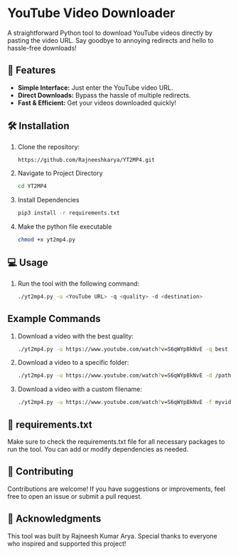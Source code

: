 # YouTube Video Downloader

A straightforward Python tool to download YouTube videos directly by pasting the video URL. Say goodbye to annoying redirects and hello to hassle-free downloads!

## 🚀 Features

- **Simple Interface:** Just enter the YouTube video URL.
- **Direct Downloads:** Bypass the hassle of multiple redirects.
- **Fast & Efficient:** Get your videos downloaded quickly!

## 🛠️ Installation

1. Clone the repository:
   ```bash
   https://github.com/Rajneeshkarya/YT2MP4.git
   ```
2. Navigate to Project Directory
   ```bash
   cd YT2MP4
   
4. Install Dependencies
   ```bash
   pip3 install -r requirements.txt
   ```
5. Make the python file executable
   ```bash
   chmod +x yt2mp4.py
   ```

## 💻 Usage

1. Run the tool with the following command:
   ```bash
   ./yt2mp4.py -u <YouTube URL> -q <quality> -d <destination>
   ```
   
## Example Commands

1. Download a video with the best quality:
   ```bash
   ./yt2mp4.py -u https://www.youtube.com/watch?v=S6qWYpBkNvE -q best
   ```
2. Download a video to a specific folder:
   ```bash
   ./yt2mp4.py -u https://www.youtube.com/watch?v=S6qWYpBkNvE -d /path/to/destination
   ```
3. Download a video with a custom filename:
   ```bash
   ./yt2mp4.py -u https://www.youtube.com/watch?v=S6qWYpBkNvE -f myvideo.mp4
   ```

## 📜 requirements.txt

Make sure to check the requirements.txt file for all necessary packages to run the tool. You can add or modify dependencies as needed.

## 🤝 Contributing

Contributions are welcome! If you have suggestions or improvements, feel free to open an issue or submit a pull request.
   
## 🙌 Acknowledgments

This tool was built by Rajneesh Kumar Arya. Special thanks to everyone who inspired and supported this project!
